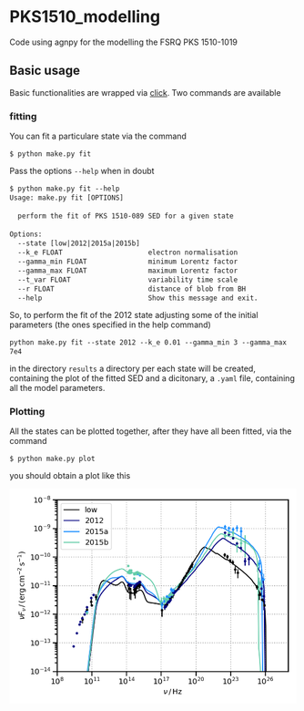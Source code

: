 # PKS1510_modelling
Code using agnpy for the modelling the FSRQ PKS 1510-1019

## Basic usage

Basic functionalities are wrapped via [click](https://click.palletsprojects.com/en/8.0.x/).
Two commands are available 

### fitting
You can fit a particulare state via the command
```shell 
$ python make.py fit
```
Pass the options `--help` when in doubt
```shell
$ python make.py fit --help
Usage: make.py fit [OPTIONS]

  perform the fit of PKS 1510-089 SED for a given state

Options:
  --state [low|2012|2015a|2015b]
  --k_e FLOAT                     electron normalisation
  --gamma_min FLOAT               minimum Lorentz factor
  --gamma_max FLOAT               maximum Lorentz factor
  --t_var FLOAT                   variability time scale
  --r FLOAT                       distance of blob from BH
  --help                          Show this message and exit.
```

So, to perform the fit of the 2012 state adjusting some of the initial parameters (the ones specified in the help command)
```shell
python make.py fit --state 2012 --k_e 0.01 --gamma_min 3 --gamma_max 7e4
```
in the directory `results` a directory per each state will be created, containing the plot of the fitted SED and a dicitonary, a `.yaml` file, containing all the model parameters.

### Plotting
All the states can be plotted together, after they have all been fitted, via the command
```shell
$ python make.py plot 
```
you should obtain a plot like this

![](results/sed_all_states.png)